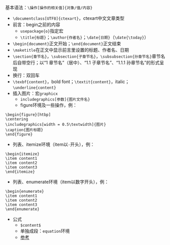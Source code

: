 基本语法：`\操作[操作的相关值]{对象/值/内容}` 

- `\documentclass[UTF8]{ctexart}`，ctexart中文文章类型 
- 前言：begin之前的内容
  - `usepackage{o}`指定宏
  - `\title{标题}`；`\author{作者名}`；`\date{日期}`（`\date{\today}`）
- `\begin{document}`正文开始；`\end{document}`正文结束 
- `\maketitle`在正文中显示前言里设置的标题、作者名、日期
- `\section{章节名}`，`\subsection{子章节名}`，`\subsubsection{孙章节名}`章节名后自带空行；以“1 章节名”（居中）、“1.1 子章节名”、“1.1.1 孙章节名”的形式呈现 
- 换行：双回车 
- `\texbf{content}`，bold font；`\textit{content}`，italic；`\underline{content}`
- 插入图片：宏`graphicx`
  - `includegraphics[参数]{图片文件名}`
  - figure环境及一些操作，例：
```
\begin{figure}[htbp]
\centering
\includegraphics[width = 0.5\textwidth]{图片}
\caption{图片标题}
\end{figure}
``` 

- 列表、itemize环境（item以`·`开头），例：
```
\begin{itemize}
\item content1
\item content2
\item content3
\end{itemize}
```
- 列表、enumerate环境（item以数字开头），例：
```
\begin{enumerate}
\item content1
\item content2
\item content3
\end{enumerate}
```
- 公式
  - `$content$`
  - 单独成段：`equation`环境
  - [参考](https://blog.csdn.net/NSJim/article/details/109045914)